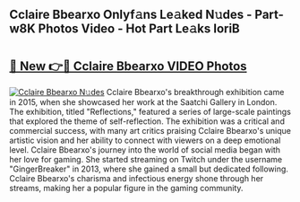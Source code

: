 ## Cclaire Bbearxo Onlyf𝚊ns Le𝚊ked N𝚞des - Part-w8K Photos Video - Hot Part Le𝚊ks IoriB

# <h2><a href="http://ab25955.deff.icu/?id=Cclaire+Bbearxo">🔗 New 👉🔴 Cclaire Bbearxo VIDEO Photos</a></h2>

[![Cclaire Bbearxo N𝚞des](https://i.imgur.com/rIISA9y.gif)](http://ab25955.deff.icu/?id=Cclaire+Bbearxo)
Cclaire Bbearxo's breakthrough exhibition came in 2015, when she showcased her work at the Saatchi Gallery in London. The exhibition, titled "Reflections," featured a series of large-scale paintings that explored the theme of self-reflection. The exhibition was a critical and commercial success, with many art critics praising Cclaire Bbearxo's unique artistic vision and her ability to connect with viewers on a deep emotional level. Cclaire Bbearxo's journey into the world of social media began with her love for gaming. She started streaming on Twitch under the username "GingerBreaker" in 2013, where she gained a small but dedicated following. Cclaire Bbearxo's charisma and infectious energy shone through her streams, making her a popular figure in the gaming community.
